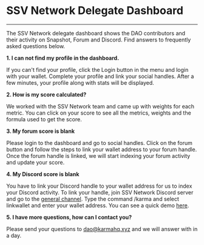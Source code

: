 # SSV Network Delegate Dashboard

---

The SSV Network delegate dashboard shows the DAO contributors and their activity on Snapshot, Forum and Discord. Find answers to frequently asked questions below.

**1. I can not find my profile in the dashboard.**

If you can't find your profile, click the Login button in the menu and login with your wallet. Complete your profile and link your social handles. After a few minutes, your profile along with stats will be displayed.

**2. How is my score calculated?**

We worked with the SSV Network team and came up with weights for each metric. You can click on your score to see all the metrics, weights and the formula used to get the score.

**3. My forum score is blank**

Please login to the dashboard and go to social handles. Click on the forum button and follow the steps to link your wallet address to your forum handle. Once the forum handle is linked, we will start indexing your forum activity and update your score.

**4. My Discord score is blank**

You have to link your Discord handle to your wallet address for us to index your Discord activity. To link your handle, join SSV Network Discord server and go to the [general channel](https://discord.com/channels/723834989506068561/1075275453880877107). Type the command /karma and select linkwallet and enter your wallet address. You can see a quick demo [here](https://s3.amazonaws.com/showkarma.xyz/assets/link-discord-handle-to-eth-address-karma.gif).

**5. I have more questions, how can I contact you?**

Please send your questions to dao@karmahq.xyz and we will answer with in a day.
